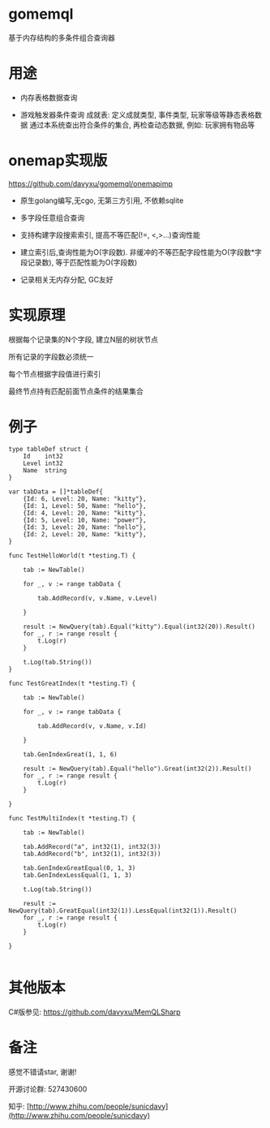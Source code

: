 # gomemql

基于内存结构的多条件组合查询器

# 用途

* 内存表格数据查询

* 游戏触发器条件查询
成就表: 定义成就类型, 事件类型, 玩家等级等静态表格数据
通过本系统查出符合条件的集合, 再检查动态数据, 例如: 玩家拥有物品等


# onemap实现版
https://github.com/davyxu/gomemql/onemapimp

* 原生golang编写,无cgo, 无第三方引用, 不依赖sqlite

* 多字段任意组合查询

* 支持构建字段搜索索引, 提高不等匹配(!=, <,>...)查询性能

* 建立索引后,查询性能为O(字段数). 非缓冲的不等匹配字段性能为O(字段数*字段记录数), 等于匹配性能为O(字段数)

* 记录相关无内存分配, GC友好

# 实现原理

根据每个记录集的N个字段, 建立N层的树状节点

所有记录的字段数必须统一

每个节点根据字段值进行索引

最终节点持有匹配前面节点条件的结果集合

# 例子
```golang
type tableDef struct {
	Id    int32
	Level int32
	Name  string
}

var tabData = []*tableDef{
	{Id: 6, Level: 20, Name: "kitty"},
	{Id: 1, Level: 50, Name: "hello"},
	{Id: 4, Level: 20, Name: "kitty"},
	{Id: 5, Level: 10, Name: "power"},
	{Id: 3, Level: 20, Name: "hello"},
	{Id: 2, Level: 20, Name: "kitty"},
}

func TestHelloWorld(t *testing.T) {

	tab := NewTable()

	for _, v := range tabData {

		tab.AddRecord(v, v.Name, v.Level)

	}

	result := NewQuery(tab).Equal("kitty").Equal(int32(20)).Result()
	for _, r := range result {
		t.Log(r)
	}

	t.Log(tab.String())
}

func TestGreatIndex(t *testing.T) {

	tab := NewTable()

	for _, v := range tabData {

		tab.AddRecord(v, v.Name, v.Id)

	}

	tab.GenIndexGreat(1, 1, 6)

	result := NewQuery(tab).Equal("hello").Great(int32(2)).Result()
	for _, r := range result {
		t.Log(r)
	}

}

func TestMultiIndex(t *testing.T) {

	tab := NewTable()

	tab.AddRecord("a", int32(1), int32(3))
	tab.AddRecord("b", int32(1), int32(3))

	tab.GenIndexGreatEqual(0, 1, 3)
	tab.GenIndexLessEqual(1, 1, 3)

	t.Log(tab.String())

	result := NewQuery(tab).GreatEqual(int32(1)).LessEqual(int32(1)).Result()
	for _, r := range result {
		t.Log(r)
	}

}


```



# 其他版本

C#版参见: https://github.com/davyxu/MemQLSharp

# 备注

感觉不错请star, 谢谢!

开源讨论群: 527430600

知乎: [http://www.zhihu.com/people/sunicdavy](http://www.zhihu.com/people/sunicdavy)
